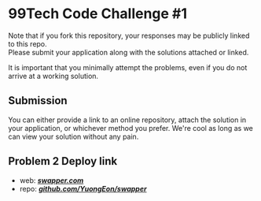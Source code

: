 # 99Tech Code Challenge #1 #

Note that if you fork this repository, your responses may be publicly linked to this repo.  
Please submit your application along with the solutions attached or linked.   

It is important that you minimally attempt the problems, even if you do not arrive at a working solution.

## Submission ##
You can either provide a link to an online repository, attach the solution in your application, or whichever method you prefer.
We're cool as long as we can view your solution without any pain.

## Problem 2 Deploy link ##
- web: ***[swapper.com](https://swapper-ljqztzus8-duong-mach-projects.vercel.app/)***
- repo: ***[github.com/YuongEon/swapper](https://github.com/YuongEon/swapper)***
